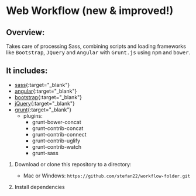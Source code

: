 Web Workflow (new & improved!)
=============================

Overview:
---------

  Takes care of processing Sass, combining scripts and loading frameworks like <kbd>Bootstrap</kbd>, <kbd>JQuery</kbd>
  and <kbd>Angular</kbd> with <kbd>Grunt.js</kbd> using <kbd>npm</kbd> and <kbd>bower</kbd>.

  
   
  ## It includes:
  
  * [sass]("http://sass-lang.com/"){:target="_blank"}
  * [angular](https://angularjs.org/){:target="_blank"}
  * [bootstrap](http://getbootstrap.com/){:target="_blank"}
  * [jQuery](https://jquery.com/){:target="_blank"}
  * [grunt](http://http://gruntjs.com/){:target="_blank"} 
    - plugins:
        - grunt-bower-concat
        - grunt-contrib-concat
        - grunt-contrib-connect
        - grunt-contrib-uglify
        - grunt-contrib-watch
        - grunt-sass
 

  
  1. Download or clone this repository to a directory:
      * Mac or Windows: `https://github.com/stefan22/workflow-folder.git`
     
  2. Install dependencies
